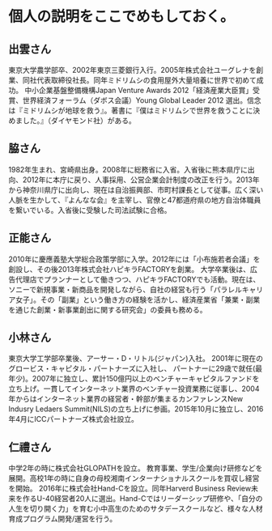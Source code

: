 # 個人の説明をここでめもしておく。

## 出雲さん
東京大学農学部卒、2002年東京三菱銀行入行。2005年株式会社ユーグレナを創業、同社代表取締役社長。同年ミドリムシの食用屋外大量培養に世界で初めて成功。
中小企業基盤整備機構Japan Venture Awards 2012「経済産業大臣賞」受賞、世界経済フォーラム（ダボス会議）Young Global Leader 2012 選出。信念は『ミドリムシが地球を救う』。著書に『僕はミドリムシで世界を救うことに決めました。』（ダイヤモンド社）がある。

## 脇さん
1982年生まれ、宮崎県出身。2008年に総務省に入省。入省後に熊本県庁に出向、2012年に本庁に戻り、人事採用、公営企業会計制度の改正を行う。2013年から神奈川県庁に出向し、現在は自治振興部、市町村課長として従事。広く深い人脈を生かして、『よんなな会』を主宰し、官僚と47都道府県の地方自治体職員を繋いでいる。入省後に受験した司法試験に合格。

## 正能さん
2010年に慶應義塾大学総合政策学部に入学。2012年には「小布施若者会議」を創設し、その後2013年株式会社ハピキラFACTORYを創業。 大学卒業後は、広告代理店でプランナーとして働きつつ、ハピキラFACTORYでも活動。現在は、ソニーで新規事業・新商品を開発しながら、自社の経営も行う「パラレルキャリア女子」。その「副業」という働き方の経験を活かし、経済産業省「兼業・副業を通じた創業・新事業創出に関する研究会」の委員も務める。

## 小林さん
東京大学工学部卒業後、アーサー・D・リトル(ジャパン)入社。 2001年に現在のグロービス・キャピタル・パートナーズに入社し、 パートナーに29歳で就任(最年少)。2007年に独立し、累計150億円以上のベンチャーキャピタルファンドを立ち上げ。一貫してインターネット業界のベンチャー投資業務に従事し、2004年からはインターネット業界の経営者・幹部が集まるカンファレンスNew Indusry Ledaers Summit(NILS)の立ち上げに参画。2015年10月に独立し、2016年4月にICCパートナーズ株式会社設立。

## 仁禮さん
中学2年の時に株式会社GLOPATHを設立。 教育事業、学生/企業向け研修などを展開。高校1年の時に自身の母校湘南インターナショナルスクールを買収し経営を開始。 2016年に株式会社Hand-Cを設立。同年Harverd Business Review未来を作るU-40経営者20人に選出。Hand-Cではリーダーシップ研修や、「自分の人生を切り開く力」を育む小中高生のためのサタデースクールなど、様々な人材育成プログラム開発/運営を行う。
